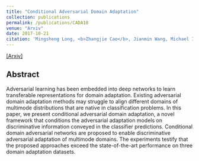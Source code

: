 ```yaml
---
title: "Conditional Adversarial Domain Adaptation"
collection: publications
permalink: /publications/CADA18
venue: "Arxiv"
date: 2017-10-21
citation: 'Mingsheng Long, <b>Zhangjie Cao</b>, Jianmin Wang, Michael I. Jordan. <i>Arxiv</i>.'
---
```


[[Arxiv]](https://arxiv.org/abs/1705.10667)

## Abstract
Adversarial learning has been embedded into deep networks to learn transferable representations for domain adaptation. Existing adversarial domain adaptation methods may struggle to align different domains of multimode distributions that are native in classification problems. In this paper, we present conditional adversarial domain adaptation, a novel framework that conditions the adversarial adaptation models on discriminative information conveyed in the classifier predictions. Conditional domain adversarial networks are proposed to enable discriminative adversarial adaptation of multimode domains. The experiments testify that the proposed approaches exceed the state-of-the-art performance on three domain adaptation datasets.